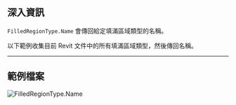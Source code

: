 ## 深入資訊
`FilledRegionType.Name` 會傳回給定填滿區域類型的名稱。

以下範例收集目前 Revit 文件中的所有填滿區域類型，然後傳回名稱。
___
## 範例檔案

![FilledRegionType.Name](./Revit.Elements.FilledRegionType.Name_img.jpg)
